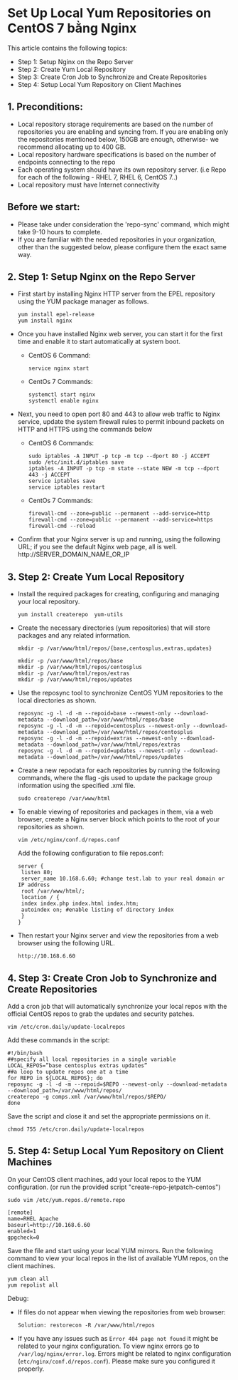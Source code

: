 # Set Up Local Yum Repositories on CentOS 7 bằng Nginx

This article contains the following topics:
+ Step 1: Setup Nginx on the Repo Server
+ Step 2: Create Yum Local Repository 
+ Step 3: Create Cron Job to Synchronize and Create Repositories
+ Step 4: Setup Local Yum Repository on Client Machines

## 1. Preconditions: 

- Local repository storage requirements are based on the number of repositories you are enabling and syncing from. If you are enabling only the repositories mentioned below, 150GB are enough, otherwise- we recommend allocating up to 400 GB.
- Local repository hardware specifications is based on the number of endpoints connecting to the repo
- Each operating system should have its own repository server. (i.e Repo for each of the following - RHEL 7, RHEL 6, CentOS 7..)
- Local repository must have Internet connectivity

## Before we start:
- Please take under consideration the 'repo-sync' command, which might take 9-10 hours to complete.
- If you are familiar with the needed repositories in your organization, other than the suggested below, please configure them the exact same way. 

## 2. Step 1: Setup Nginx on the Repo Server

+ First start by installing Nginx HTTP server from the EPEL repository using the YUM package manager as follows.

  ```
  yum install epel-release
  yum install nginx 
  ```

+ Once you have installed Nginx web server, you can start it for the first time and enable it to start automatically at system boot.

  - CentOS 6 Command:

    ```
    service nginx start
    ```

  - CentOs 7 Commands:

    ```
    systemctl start nginx
    systemctl enable nginx
    ```

+ Next, you need to open port 80 and 443 to allow web traffic to Nginx service, update the system firewall rules to permit inbound packets on HTTP and HTTPS using the commands below

  - CentOS 6 Commands:
    ```
    sudo iptables -A INPUT -p tcp -m tcp --dport 80 -j ACCEPT
    sudo /etc/init.d/iptables save
    iptables -A INPUT -p tcp -m state --state NEW -m tcp --dport 443 -j ACCEPT
    service iptables save
    service iptables restart
    ```
  - CentOs 7 Commands:
    ```
    firewall-cmd --zone=public --permanent --add-service=http
    firewall-cmd --zone=public --permanent --add-service=https
    firewall-cmd --reload
    ```
+ Confirm that your Nginx server is up and running, using the following URL; if you see the default Nginx web page, all is well. http://SERVER_DOMAIN_NAME_OR_IP 

## 3. Step 2: Create Yum Local Repository 

+ Install the required packages for creating, configuring and managing your local repository.
  
  ```
  yum install createrepo  yum-utils
  ```
+ Create the necessary directories (yum repositories) that will store packages and any related information.
  
  ```
  mkdir -p /var/www/html/repos/{base,centosplus,extras,updates} 
  ```
  ```
  mkdir -p /var/www/html/repos/base
  mkdir -p /var/www/html/repos/centosplus
  mkdir -p /var/www/html/repos/extras
  mkdir -p /var/www/html/repos/updates
  ```
  
+ Use the reposync tool to synchronize CentOS YUM repositories to the local directories as shown.
  
  ```
  reposync -g -l -d -m --repoid=base --newest-only --download-metadata --download_path=/var/www/html/repos/base
  reposync -g -l -d -m --repoid=centosplus --newest-only --download-metadata --download_path=/var/www/html/repos/centosplus
  reposync -g -l -d -m --repoid=extras --newest-only --download-metadata --download_path=/var/www/html/repos/extras
  reposync -g -l -d -m --repoid=updates --newest-only --download-metadata --download_path=/var/www/html/repos/updates
  ```
  
+ Create a new repodata for each repositories by running the following commands, where the flag -gis used to update the package group information using the specified .xml file.
  
  ```
  sudo createrepo /var/www/html
  ```
  
+ To enable viewing of repositories and packages in them, via a web browser, create a Nginx server block which points to the root of your repositories as shown.
  
  ```
  vim /etc/nginx/conf.d/repos.conf 
  ```
  
  Add the following configuration to file repos.conf:
  
  ```
  server {
   listen 80;
   server_name 10.168.6.60; #change test.lab to your real domain or IP address
   root /var/www/html/;
   location / {
   index index.php index.html index.htm;
   autoindex on; #enable listing of directory index
   }
  }
  ```
  
+ Then restart your Nginx server and view the repositories from a web browser using the following URL.
  
  ```
  http://10.168.6.60
  ```
  
## 4. Step 3: Create Cron Job to Synchronize and Create Repositories

Add a cron job that will automatically synchronize your local repos with the official CentOS repos to grab the updates and security patches.
  
```
vim /etc/cron.daily/update-localrepos
```
  
Add these commands in the script:
  
```
#!/bin/bash
##specify all local repositories in a single variable
LOCAL_REPOS=”base centosplus extras updates”
##a loop to update repos one at a time
for REPO in ${LOCAL_REPOS}; do
reposync -g -l -d -m --repoid=$REPO --newest-only --download-metadata --download_path=/var/www/html/repos/
createrepo -g comps.xml /var/www/html/repos/$REPO/ 
done
```
  
Save the script and close it and set the appropriate permissions on it.

```
chmod 755 /etc/cron.daily/update-localrepos
```

## 5. Step 4: Setup Local Yum Repository on Client Machines

On your CentOS client machines, add your local repos to the YUM configuration. (or run the provided script "create-repo-jetpatch-centos")

```
sudo vim /etc/yum.repos.d/remote.repo
```
```
[remote]
name=RHEL Apache
baseurl=http://10.168.6.60
enabled=1
gpgcheck=0
```

Save the file and start using your local YUM mirrors. Run the following command to view your local repos in the list of available YUM repos, on the client machines.

```
yum clean all
yum repolist all
```

Debug:

- If files do not appear when viewing the repositories from web browser:
  
  ```
  Solution: restorecon -R /var/www/html/repos
  ```
  
- If you have any issues such as `Error 404 page not found` it might be related to your nginx configuration. To view nginx errors go to `/var/log/nginx/error.log`. Errors might be related to nginx configuration (`etc/nginx/conf.d/repos.conf`). Please make sure you configured it properly. 
